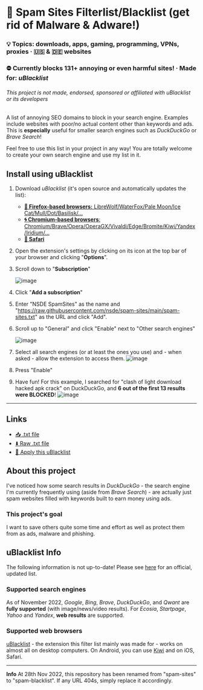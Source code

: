 # 🚮 Spam Sites Filterlist/Blacklist (get rid of Malware & Adware!)
### 💡 Topics: downloads, apps, gaming, programming, VPNs, proxies · 🇺🇸 & 🇩🇪 websites
### ⛔ Currently blocks 131+ annoying or even harmful sites! · Made for: *uBlacklist*

###### This project is not made, endorsed, sponsored or affiliated with uBlacklist or its developers

A list of annoying SEO domains to block in your search engine. Examples include websites with poor/no actual content other than keywords and ads.
This is **especially** useful for smaller search engines such as *DuckDuckGo* or *Brave Search*!

Feel free to use this list in your project in any way! You are totally welcome to create your own search engine and use my list in it.

## Install using uBlacklist
1. Download *uBlacklist* (it's open source and automatically updates the list):
    - [**🦊 Firefox-based browsers:** LibreWolf/WaterFox/Pale Moon/Ice Cat/Mull/Dot/Basilisk/...](https://addons.mozilla.org/en-US/firefox/addon/ublacklist/)
    - [**🌀 Chromium-based browsers**: Chromium/Brave/Opera/OperaGX/Vivaldi/Edge/Bromite/Kiwi/Yandex/Iridium/...](https://chrome.google.com/webstore/detail/ublacklist/pncfbmialoiaghdehhbnbhkkgmjanfhe)
    - [**🍎 Safari**](https://apps.apple.com/us/app/ublacklist-for-safari/id1547912640)
  
2. Open the extension's settings by clicking on its icon 
at the top bar of your browser and clicking "**Options**".
3. Scroll down to "**Subscription**"
    
    ![image](https://user-images.githubusercontent.com/67185896/198878261-b420db8d-28c6-4cc5-84a6-109313e2483c.png)

4. Click "**Add a subscription**"
5. Enter "NSDE SpamSites" as the name and "https://raw.githubusercontent.com/nsde/spam-sites/main/spam-sites.txt" as the URL and click "Add".
6. Scroll up to "General" and click "Enable" next to "Other search engines"
    
    ![image](https://user-images.githubusercontent.com/67185896/198878340-3ab72a2f-8fa9-43dd-b477-762ed2c773e5.png)

7. Select all search engines (or at least the ones you use) and - when asked - allow the extension to access them.
    ![image](https://user-images.githubusercontent.com/67185896/198878233-b07ff549-5b25-4056-9013-8895cedd6ad3.png)

8. Press "Enable"


9. Have fun! For this example, I searched for "clash of light download hacked apk crack" on DuckDuckGo, and **6 out of the first 13 results were BLOCKED**! 
![image](https://user-images.githubusercontent.com/67185896/198878423-5be0f369-7b7b-4151-a984-c536f1d94d0e.png)

***

## Links
- [📥 .txt file](spam-sites.txt)
- [⬇️ Raw .txt file](https://raw.githubusercontent.com/nsde/spam-sites/main/spam-sites.txt
)
- [📜 Apply this uBlacklist](https://iorate.github.io/ublacklist/subscribe?name=NSDE_Spam-Sites&url=https%3A%2F%2Fraw.githubusercontent.com%2Fnsde%2Fspam-sites%2Fmain%2Fspam-sites.txt)

## About this project
I've noticed how some search results in *DuckDuckGo* - the search engine I'm currently frequently using (aside from *Brave Search*) - are actually just spam websites filled with keywords built to earn money using ads.

### This project's goal
I want to save others quite some time and effort as well as protect them from as ads, malware and phishing.

## uBlacklist Info
The following information is not up-to-date! Please see [here](https://github.com/iorate/ublacklist) for an official, updated list.

### Supported search engines
As of November 2022, *Google*, *Bing*, *Brave*, *DuckDuckGo*, and *Qwant* are **fully supported** (with image/news/video results). For *Ecosia*, *Startpage*, *Yahoo* and *Yandex*, **web results** are supported.

### Supported web browsers
[uBlacklist](https://github.com/iorate/ublacklist) - the extension this filter list mainly was made for - works on almost all on desktop computers. On Android, you can use [Kiwi](https://alternativeto.net/software/kiwi-browser/about/) and on iOS, Safari.

***
**Info** At 28th Nov 2022, this repository has been renamed from "spam-sites" to "spam-blacklist". If any URL 404s, simply replace it accordingly.
